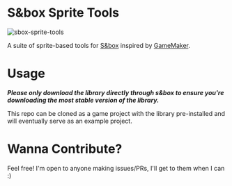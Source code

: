 # S&box Sprite Tools

![sbox-sprite-tools](https://github.com/CarsonKompon/sprite_tools/assets/5159369/dc92e6a8-e005-4d86-8167-e452ab329e10)


A suite of sprite-based tools for [S&box](https://sbox.game/) inspired by [GameMaker](https://manual.gamemaker.io/monthly/en/The_Asset_Editors/Sprites.htm).

# Usage

***Please only download the library directly through s&box to ensure you're downloading the most stable version of the library.***

This repo can be cloned as a game project with the library pre-installed and will eventually serve as an example project.

# Wanna Contribute?

Feel free! I'm open to anyone making issues/PRs, I'll get to them when I can :)
